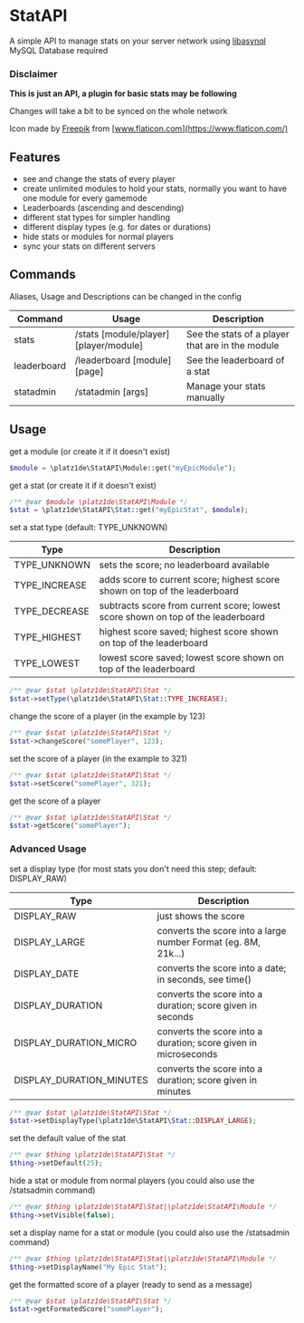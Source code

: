 # StatAPI

A simple API to manage stats on your server network using [libasynql](https://github.com/poggit/libasynql) <br>
MySQL Database required

### Disclaimer

**This is just an API, a plugin for basic stats may be following**

Changes will take a bit to be synced on the whole network

Icon made by [Freepik](https://www.flaticon.com/authors/freepik) from [www.flaticon.com](https://www.flaticon.com/)

## Features

* see and change the stats of every player
* create unlimited modules to hold your stats, normally you want to have one module for every gamemode
* Leaderboards (ascending and descending)
* different stat types for simpler handling
* different display types (e.g. for dates or durations)
* hide stats or modules for normal players
* sync your stats on different servers

## Commands

Aliases, Usage and Descriptions can be changed in the config

Command | Usage | Description
--------|-------|------------
stats|/stats [module/player] [player/module]|See the stats of a player that are in the module
leaderboard|/leaderboard [module] <stat> [page]|See the leaderboard of a stat
statadmin|/statadmin <subcommand> [args]|Manage your stats manually

## Usage
get a module (or create it if it doesn't exist)
```php
$module = \platz1de\StatAPI\Module::get("myEpicModule");
```

get a stat (or create it if it doesn't exist)
```php
/** @var $module \platz1de\StatAPI\Module */
$stat = \platz1de\StatAPI\Stat::get("myEpicStat", $module);
```

set a stat type (default: TYPE_UNKNOWN)

Type | Description
-----|------------
TYPE_UNKNOWN | sets the score; no leaderboard available
TYPE_INCREASE | adds score to current score; highest score shown on top of the leaderboard
TYPE_DECREASE | subtracts score from current score; lowest score shown on top of the leaderboard
TYPE_HIGHEST | highest score saved; highest score shown on top of the leaderboard
TYPE_LOWEST | lowest score saved; lowest score shown on top of the leaderboard

```php
/** @var $stat \platz1de\StatAPI\Stat */
$stat->setType(\platz1de\StatAPI\Stat::TYPE_INCREASE);
```

change the score of a player (in the example by 123)
```php
/** @var $stat \platz1de\StatAPI\Stat */
$stat->changeScore("somePlayer", 123);
```

set the score of a player (in the example to 321)
```php
/** @var $stat \platz1de\StatAPI\Stat */
$stat->setScore("somePlayer", 321);
```

get the score of a player
```php
/** @var $stat \platz1de\StatAPI\Stat */
$stat->getScore("somePlayer");
```

### Advanced Usage

set a display type (for most stats you don't need this step; default: DISPLAY_RAW)

Type | Description
-----|------------
DISPLAY_RAW | just shows the score
DISPLAY_LARGE | converts the score into a large number Format (eg. 8M, 21k...)
DISPLAY_DATE | converts the score into a date; in seconds, see time()
DISPLAY_DURATION | converts the score into a duration; score given in seconds
DISPLAY_DURATION_MICRO | converts the score into a duration; score given in microseconds
DISPLAY_DURATION_MINUTES | converts the score into a duration; score given in minutes

```php
/** @var $stat \platz1de\StatAPI\Stat */
$stat->setDisplayType(\platz1de\StatAPI\Stat::DISPLAY_LARGE);
```

set the default value of the stat
```php
/** @var $thing \platz1de\StatAPI\Stat */
$thing->setDefault(25);
```

hide a stat or module from normal players (you could also use the /statsadmin command)
```php
/** @var $thing \platz1de\StatAPI\Stat|\platz1de\StatAPI\Module */
$thing->setVisible(false);
```

set a display name for a stat or module (you could also use the /statsadmin command)
```php
/** @var $thing \platz1de\StatAPI\Stat|\platz1de\StatAPI\Module */
$thing->setDisplayName("My Epic Stat");
```

get the formatted score of a player (ready to send as a message)
```php
/** @var $stat \platz1de\StatAPI\Stat */
$stat->getFormatedScore("somePlayer");
```